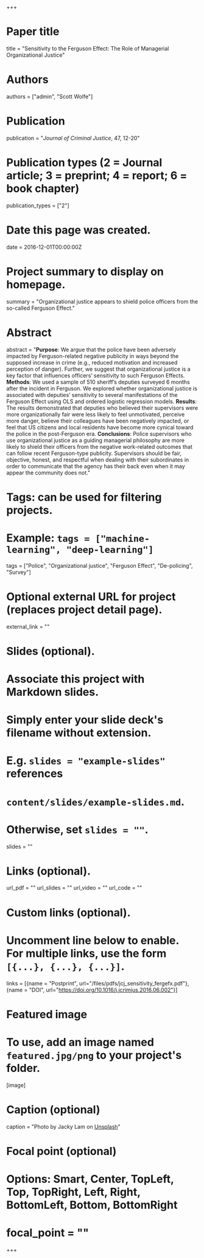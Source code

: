+++
# Paper title
title = "Sensitivity to the Ferguson Effect: The Role of Managerial Organizational Justice"

# Authors
authors = ["admin", "Scott Wolfe"]

# Publication
publication = "*Journal of Criminal Justice*, 47, 12-20"

# Publication types (2 = Journal article; 3 = preprint; 4 = report; 6 = book chapter)
publication_types = ["2"]

# Date this page was created.
date = 2016-12-01T00:00:00Z

# Project summary to display on homepage.
summary = "Organizational justice appears to shield police officers from the so-called Ferguson Effect."

# Abstract
abstract = "**Purpose**: We argue that the police have been adversely impacted by Ferguson-related negative publicity in ways beyond the supposed increase in crime (e.g., reduced motivation and increased perception of danger). Further, we suggest that organizational justice is a key factor that influences officers’ sensitivity to such Ferguson Effects. **Methods**: We used a sample of 510 sheriff’s deputies surveyed 6 months after the incident in Ferguson. We explored whether organizational justice is associated with deputies’ sensitivity to several manifestations of the Ferguson Effect using OLS and ordered logistic regression models. **Results**: The results demonstrated that deputies who believed their supervisors were more organizationally fair were less likely to feel unmotivated, perceive more danger, believe their colleagues have been negatively impacted, or feel that US citizens and local residents have become more cynical toward the police in the post-Ferguson era. **Conclusions**: Police supervisors who use organizational justice as a guiding managerial philosophy are more likely to shield their officers from the negative work-related outcomes that can follow recent Ferguson-type publicity. Supervisors should be fair, objective, honest, and respectful when dealing with their subordinates in order to communicate that the agency has their back even when it may appear the community does not."

# Tags: can be used for filtering projects.
# Example: `tags = ["machine-learning", "deep-learning"]`
tags = ["Police", "Organizational justice", "Ferguson Effect", "De-policing", "Survey"]

# Optional external URL for project (replaces project detail page).
external_link = ""

# Slides (optional).
#   Associate this project with Markdown slides.
#   Simply enter your slide deck's filename without extension.
#   E.g. `slides = "example-slides"` references 
#   `content/slides/example-slides.md`.
#   Otherwise, set `slides = ""`.
slides = ""

# Links (optional).
url_pdf = ""
url_slides = ""
url_video = ""
url_code = ""

# Custom links (optional).
#   Uncomment line below to enable. For multiple links, use the form `[{...}, {...}, {...}]`.
links = [{name = "Postprint", url="/files/pdfs/jcj_sensitivity_fergefx.pdf"}, {name = "DOI", url="https://doi.org/10.1016/j.jcrimjus.2016.06.002"}]

# Featured image
# To use, add an image named `featured.jpg/png` to your project's folder. 
[image]
  # Caption (optional)
  caption = "Photo by Jacky Lam on [Unsplash](https://unsplash.com/photos/ZbFINckE8Io)"
  
  # Focal point (optional)
  # Options: Smart, Center, TopLeft, Top, TopRight, Left, Right, BottomLeft, Bottom, BottomRight
  # focal_point = ""
+++